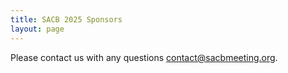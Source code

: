 ```yaml
---
title: SACB 2025 Sponsors
layout: page
---
```


Please contact us with any questions [contact@sacbmeeting.org](mailto:contact@sacbmeeting.org).
